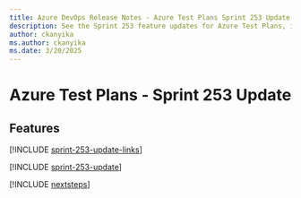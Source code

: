 ```yaml
---
title: Azure DevOps Release Notes - Azure Test Plans Sprint 253 Update
description: See the Sprint 253 feature updates for Azure Test Plans, including next steps.
author: ckanyika
ms.author: ckanyika
ms.date: 3/20/2025
---
```


# Azure Test Plans - Sprint 253 Update

## Features

[!INCLUDE [sprint-253-update-links](../includes/testplans/sprint-253-update-links.md)]

[!INCLUDE [sprint-253-update](../includes/testplans/sprint-253-update.md)]

[!INCLUDE [nextsteps](../includes/nextsteps.md)]